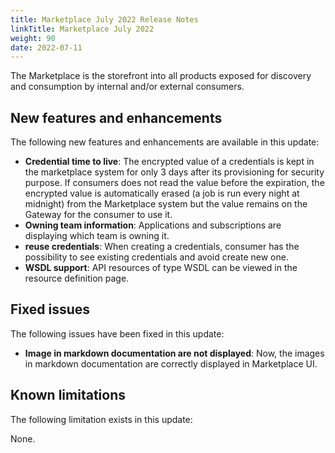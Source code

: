 ```yaml
---
title: Marketplace July 2022 Release Notes
linkTitle: Marketplace July 2022
weight: 90
date: 2022-07-11
---
```


The Marketplace is the storefront into all products exposed for discovery and consumption by internal and/or external consumers.

## New features and enhancements

The following new features and enhancements are available in this update:

* **Credential time to live**: The encrypted value of a credentials is kept in the marketplace system for only 3 days after its provisioning for security purpose. If consumers does not read the value before the expiration, the encrypted value is automatically erased (a job is run every night at midnight) from the Marketplace system but the value remains on the Gateway for the consumer to use it.
* **Owning team information**: Applications and subscriptions are displaying which team is owning it.
* **reuse credentials**: When creating a credentials, consumer has the possibility to see existing credentials and avoid create new one.
* **WSDL support**: API resources of type WSDL can be viewed in the resource definition page.

## Fixed issues

The following issues have been fixed in this update:

* **Image in markdown documentation are not displayed**: Now, the images in markdown documentation are correctly displayed in Marketplace UI.

## Known limitations

The following limitation exists in this update:

None.